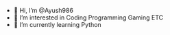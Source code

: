 - 👋 Hi, I’m @Ayush986
- 👀 I’m interested in Coding Programming Gaming ETC
- 🌱 I’m currently learning Python

<!---
Ayush986/Ayush986 is a ✨ special ✨ repository because its `README.md` (this file) appears on your GitHub profile.
You can click the Preview link to take a look at your changes.
--->
